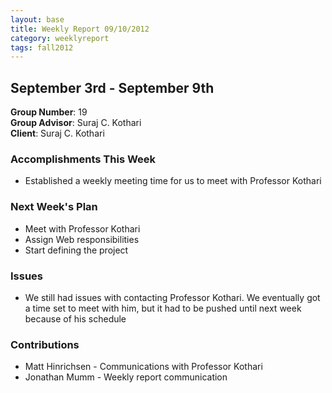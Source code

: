 ```yaml
---
layout: base
title: Weekly Report 09/10/2012
category: weeklyreport
tags: fall2012
---
```


## September 3rd - September 9th

**Group Number**: 19  
**Group Advisor**: Suraj C. Kothari  
**Client**: Suraj C. Kothari  

### Accomplishments This Week

* Established a weekly meeting time for us to meet with Professor Kothari

### Next Week's Plan

* Meet with Professor Kothari
* Assign Web responsibilities
* Start defining the project

### Issues

* We still had issues with contacting Professor Kothari. We eventually got a time set to meet with him, but it had to be pushed until next week because of his schedule

### Contributions

* Matt Hinrichsen - Communications with Professor Kothari
* Jonathan Mumm - Weekly report communication
